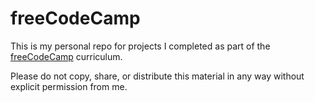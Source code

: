 # freeCodeCamp

This is my personal repo for projects I completed as part of the [freeCodeCamp](https://www.freecodecamp.org) curriculum.

Please do not copy, share, or distribute this material in any way without explicit permission from me.
